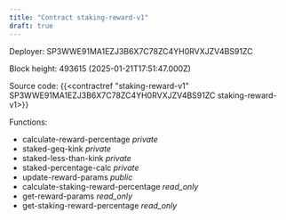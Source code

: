 ```yaml
---
title: "Contract staking-reward-v1"
draft: true
---
```

Deployer: SP3WWE91MA1EZJ3B6X7C78ZC4YH0RVXJZV4BS91ZC


 



Block height: 493615 (2025-01-21T17:51:47.000Z)

Source code: {{<contractref "staking-reward-v1" SP3WWE91MA1EZJ3B6X7C78ZC4YH0RVXJZV4BS91ZC staking-reward-v1>}}

Functions:

* calculate-reward-percentage _private_
* staked-geq-kink _private_
* staked-less-than-kink _private_
* staked-percentage-calc _private_
* update-reward-params _public_
* calculate-staking-reward-percentage _read_only_
* get-reward-params _read_only_
* get-staking-reward-percentage _read_only_

